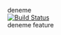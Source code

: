 deneme  
[![Build Status](https://travis-ci.com/Gulnihal/BIL481_project.svg?branch=main)](https://travis-ci.com/Gulnihal/BIL481_project)  
deneme feature
